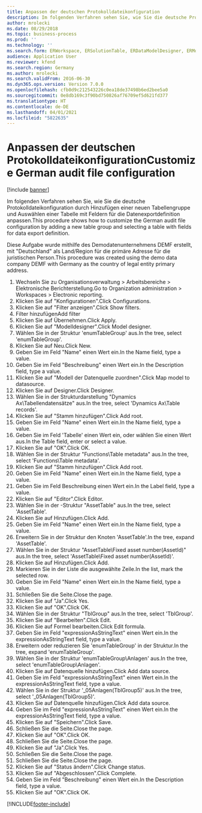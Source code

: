 ```yaml
---
title: Anpassen der deutschen Protokolldateikonfiguration
description: Im folgenden Verfahren sehen Sie, wie Sie die deutsche Protokolldateikonfiguration durch Hinzufügen einer neuen Tabellengruppe und Auswählen einer Tabelle mit Feldern für die Datenexportdefinition anpassen.
author: mrolecki
ms.date: 08/29/2018
ms.topic: business-process
ms.prod: ''
ms.technology: ''
ms.search.form: ERWorkspace, ERSolutionTable, ERDataModelDesigner, ERModelMappingTable, ERModelMappingDesigner, ERTableNameLookup, ERModelGDPdUFunctionEditor,  ERExpressionDesignerFormula
audience: Application User
ms.reviewer: kfend
ms.search.region: Germany
ms.author: mrolecki
ms.search.validFrom: 2016-06-30
ms.dyn365.ops.version: Version 7.0.0
ms.openlocfilehash: cfb0d9c212543226c0ea18de37498b6ed2bee5a0
ms.sourcegitcommit: 0e8db169c3f90bd750826af76709ef5d621fd377
ms.translationtype: HT
ms.contentlocale: de-DE
ms.lasthandoff: 04/01/2021
ms.locfileid: "5822635"
---
```

# <a name="customize-german-audit-file-configuration"></a><span data-ttu-id="ea1d2-103">Anpassen der deutschen Protokolldateikonfiguration</span><span class="sxs-lookup"><span data-stu-id="ea1d2-103">Customize German audit file configuration</span></span>

[!include [banner](../../includes/banner.md)]

<span data-ttu-id="ea1d2-104">Im folgenden Verfahren sehen Sie, wie Sie die deutsche Protokolldateikonfiguration durch Hinzufügen einer neuen Tabellengruppe und Auswählen einer Tabelle mit Feldern für die Datenexportdefinition anpassen.</span><span class="sxs-lookup"><span data-stu-id="ea1d2-104">This procedure shows how to customize the German audit file configuration by adding a new table group and selecting a table with fields for data export definition.</span></span> 

<span data-ttu-id="ea1d2-105">Diese Aufgabe wurde mithilfe des Demodatenunternehmens DEMF erstellt, mit "Deutschland" als Land/Region für die primäre Adresse für die juristischen Person.</span><span class="sxs-lookup"><span data-stu-id="ea1d2-105">This procedure was created using the demo data company DEMF with Germany as the country of legal entity primary address.</span></span>

1. <span data-ttu-id="ea1d2-106">Wechseln Sie zu Organisationsverwaltung > Arbeitsbereiche > Elektronische Berichterstellung.</span><span class="sxs-lookup"><span data-stu-id="ea1d2-106">Go to Organization administration > Workspaces > Electronic reporting.</span></span>
2. <span data-ttu-id="ea1d2-107">Klicken Sie auf "Konfigurationen".</span><span class="sxs-lookup"><span data-stu-id="ea1d2-107">Click Configurations.</span></span>
3. <span data-ttu-id="ea1d2-108">Klicken Sie auf "Filter anzeigen".</span><span class="sxs-lookup"><span data-stu-id="ea1d2-108">Click Show filters.</span></span>
4. <span data-ttu-id="ea1d2-109">Filter hinzufügen</span><span class="sxs-lookup"><span data-stu-id="ea1d2-109">Add filter</span></span>
5. <span data-ttu-id="ea1d2-110">Klicken Sie auf Übernehmen.</span><span class="sxs-lookup"><span data-stu-id="ea1d2-110">Click Apply.</span></span>
6. <span data-ttu-id="ea1d2-111">Klicken Sie auf "Modelldesigner".</span><span class="sxs-lookup"><span data-stu-id="ea1d2-111">Click Model designer.</span></span>
7. <span data-ttu-id="ea1d2-112">Wählen Sie in der Struktur 'enumTableGroup' aus.</span><span class="sxs-lookup"><span data-stu-id="ea1d2-112">In the tree, select 'enumTableGroup'.</span></span>
8. <span data-ttu-id="ea1d2-113">Klicken Sie auf Neu.</span><span class="sxs-lookup"><span data-stu-id="ea1d2-113">Click New.</span></span>
9. <span data-ttu-id="ea1d2-114">Geben Sie im Feld "Name" einen Wert ein.</span><span class="sxs-lookup"><span data-stu-id="ea1d2-114">In the Name field, type a value.</span></span>
10. <span data-ttu-id="ea1d2-115">Geben Sie im Feld "Beschreibung" einen Wert ein.</span><span class="sxs-lookup"><span data-stu-id="ea1d2-115">In the Description field, type a value.</span></span>
11. <span data-ttu-id="ea1d2-116">Klicken Sie auf "Modell der Datenquelle zuordnen".</span><span class="sxs-lookup"><span data-stu-id="ea1d2-116">Click Map model to datasource.</span></span>
12. <span data-ttu-id="ea1d2-117">Klicken Sie auf Designer.</span><span class="sxs-lookup"><span data-stu-id="ea1d2-117">Click Designer.</span></span>
13. <span data-ttu-id="ea1d2-118">Wählen Sie in der Strukturdarstellung "Dynamics Ax\Tabellendatensätze" aus.</span><span class="sxs-lookup"><span data-stu-id="ea1d2-118">In the tree, select 'Dynamics Ax\Table records'.</span></span>
14. <span data-ttu-id="ea1d2-119">Klicken Sie auf "Stamm hinzufügen".</span><span class="sxs-lookup"><span data-stu-id="ea1d2-119">Click Add root.</span></span>
15. <span data-ttu-id="ea1d2-120">Geben Sie im Feld "Name" einen Wert ein.</span><span class="sxs-lookup"><span data-stu-id="ea1d2-120">In the Name field, type a value.</span></span>
16. <span data-ttu-id="ea1d2-121">Geben Sie im Feld 'Tabelle' einen Wert ein, oder wählen Sie einen Wert aus.</span><span class="sxs-lookup"><span data-stu-id="ea1d2-121">In the Table field, enter or select a value.</span></span>
17. <span data-ttu-id="ea1d2-122">Klicken Sie auf "OK".</span><span class="sxs-lookup"><span data-stu-id="ea1d2-122">Click OK.</span></span>
18. <span data-ttu-id="ea1d2-123">Wählen Sie in der Struktur "Functions\Table metadata" aus.</span><span class="sxs-lookup"><span data-stu-id="ea1d2-123">In the tree, select 'Functions\Table metadata'.</span></span>
19. <span data-ttu-id="ea1d2-124">Klicken Sie auf "Stamm hinzufügen".</span><span class="sxs-lookup"><span data-stu-id="ea1d2-124">Click Add root.</span></span>
20. <span data-ttu-id="ea1d2-125">Geben Sie im Feld "Name" einen Wert ein.</span><span class="sxs-lookup"><span data-stu-id="ea1d2-125">In the Name field, type a value.</span></span>
21. <span data-ttu-id="ea1d2-126">Geben Sie im Feld Beschreibung einen Wert ein.</span><span class="sxs-lookup"><span data-stu-id="ea1d2-126">In the Label field, type a value.</span></span>
22. <span data-ttu-id="ea1d2-127">Klicken Sie auf "Editor".</span><span class="sxs-lookup"><span data-stu-id="ea1d2-127">Click Editor.</span></span>
23. <span data-ttu-id="ea1d2-128">Wählen Sie in der -Struktur "AssetTable" aus.</span><span class="sxs-lookup"><span data-stu-id="ea1d2-128">In the tree, select 'AssetTable'.</span></span>
24. <span data-ttu-id="ea1d2-129">Klicken Sie auf Hinzufügen.</span><span class="sxs-lookup"><span data-stu-id="ea1d2-129">Click Add.</span></span>
25. <span data-ttu-id="ea1d2-130">Geben Sie im Feld "Name" einen Wert ein.</span><span class="sxs-lookup"><span data-stu-id="ea1d2-130">In the Name field, type a value.</span></span>
26. <span data-ttu-id="ea1d2-131">Erweitern Sie in der Struktur den Knoten 'AssetTable'.</span><span class="sxs-lookup"><span data-stu-id="ea1d2-131">In the tree, expand 'AssetTable'.</span></span>
27. <span data-ttu-id="ea1d2-132">Wählen Sie in der Struktur "AssetTable\Fixed asset number(AssetId)" aus.</span><span class="sxs-lookup"><span data-stu-id="ea1d2-132">In the tree, select 'AssetTable\Fixed asset number(AssetId)'.</span></span>
28. <span data-ttu-id="ea1d2-133">Klicken Sie auf Hinzufügen.</span><span class="sxs-lookup"><span data-stu-id="ea1d2-133">Click Add.</span></span>
29. <span data-ttu-id="ea1d2-134">Markieren Sie in der Liste die ausgewählte Zeile.</span><span class="sxs-lookup"><span data-stu-id="ea1d2-134">In the list, mark the selected row.</span></span>
30. <span data-ttu-id="ea1d2-135">Geben Sie im Feld "Name" einen Wert ein.</span><span class="sxs-lookup"><span data-stu-id="ea1d2-135">In the Name field, type a value.</span></span>
31. <span data-ttu-id="ea1d2-136">Schließen Sie die Seite.</span><span class="sxs-lookup"><span data-stu-id="ea1d2-136">Close the page.</span></span>
32. <span data-ttu-id="ea1d2-137">Klicken Sie auf "Ja".</span><span class="sxs-lookup"><span data-stu-id="ea1d2-137">Click Yes.</span></span>
33. <span data-ttu-id="ea1d2-138">Klicken Sie auf "OK".</span><span class="sxs-lookup"><span data-stu-id="ea1d2-138">Click OK.</span></span>
34. <span data-ttu-id="ea1d2-139">Wählen Sie in der Struktur "TblGroup" aus.</span><span class="sxs-lookup"><span data-stu-id="ea1d2-139">In the tree, select 'TblGroup'.</span></span>
35. <span data-ttu-id="ea1d2-140">Klicken Sie auf "Bearbeiten".</span><span class="sxs-lookup"><span data-stu-id="ea1d2-140">Click Edit.</span></span>
36. <span data-ttu-id="ea1d2-141">Klicken Sie auf Formel bearbeiten.</span><span class="sxs-lookup"><span data-stu-id="ea1d2-141">Click Edit formula.</span></span>
37. <span data-ttu-id="ea1d2-142">Geben Sie im Feld "expressionAsStringText" einen Wert ein.</span><span class="sxs-lookup"><span data-stu-id="ea1d2-142">In the expressionAsStringText field, type a value.</span></span>
38. <span data-ttu-id="ea1d2-143">Erweitern oder reduzieren Sie 'enumTableGroup' in der Struktur.</span><span class="sxs-lookup"><span data-stu-id="ea1d2-143">In the tree, expand 'enumTableGroup'.</span></span>
39. <span data-ttu-id="ea1d2-144">Wählen Sie in der Struktur 'enumTableGroup\Anlagen' aus.</span><span class="sxs-lookup"><span data-stu-id="ea1d2-144">In the tree, select 'enumTableGroup\Anlagen'.</span></span>
40. <span data-ttu-id="ea1d2-145">Klicken Sie auf Datenquelle hinzufügen.</span><span class="sxs-lookup"><span data-stu-id="ea1d2-145">Click Add data source.</span></span>
41. <span data-ttu-id="ea1d2-146">Geben Sie im Feld "expressionAsStringText" einen Wert ein.</span><span class="sxs-lookup"><span data-stu-id="ea1d2-146">In the expressionAsStringText field, type a value.</span></span>
42. <span data-ttu-id="ea1d2-147">Wählen Sie in der Struktur '_05Anlagen(TblGroup5)' aus.</span><span class="sxs-lookup"><span data-stu-id="ea1d2-147">In the tree, select '_05Anlagen(TblGroup5)'.</span></span>
43. <span data-ttu-id="ea1d2-148">Klicken Sie auf Datenquelle hinzufügen.</span><span class="sxs-lookup"><span data-stu-id="ea1d2-148">Click Add data source.</span></span>
44. <span data-ttu-id="ea1d2-149">Geben Sie im Feld "expressionAsStringText" einen Wert ein.</span><span class="sxs-lookup"><span data-stu-id="ea1d2-149">In the expressionAsStringText field, type a value.</span></span>
45. <span data-ttu-id="ea1d2-150">Klicken Sie auf "Speichern".</span><span class="sxs-lookup"><span data-stu-id="ea1d2-150">Click Save.</span></span>
46. <span data-ttu-id="ea1d2-151">Schließen Sie die Seite.</span><span class="sxs-lookup"><span data-stu-id="ea1d2-151">Close the page.</span></span>
47. <span data-ttu-id="ea1d2-152">Klicken Sie auf "OK".</span><span class="sxs-lookup"><span data-stu-id="ea1d2-152">Click OK.</span></span>
48. <span data-ttu-id="ea1d2-153">Schließen Sie die Seite.</span><span class="sxs-lookup"><span data-stu-id="ea1d2-153">Close the page.</span></span>
49. <span data-ttu-id="ea1d2-154">Klicken Sie auf "Ja".</span><span class="sxs-lookup"><span data-stu-id="ea1d2-154">Click Yes.</span></span>
50. <span data-ttu-id="ea1d2-155">Schließen Sie die Seite.</span><span class="sxs-lookup"><span data-stu-id="ea1d2-155">Close the page.</span></span>
51. <span data-ttu-id="ea1d2-156">Schließen Sie die Seite.</span><span class="sxs-lookup"><span data-stu-id="ea1d2-156">Close the page.</span></span>
52. <span data-ttu-id="ea1d2-157">Klicken Sie auf "Status ändern".</span><span class="sxs-lookup"><span data-stu-id="ea1d2-157">Click Change status.</span></span>
53. <span data-ttu-id="ea1d2-158">Klicken Sie auf "Abgeschlossen".</span><span class="sxs-lookup"><span data-stu-id="ea1d2-158">Click Complete.</span></span>
54. <span data-ttu-id="ea1d2-159">Geben Sie im Feld "Beschreibung" einen Wert ein.</span><span class="sxs-lookup"><span data-stu-id="ea1d2-159">In the Description field, type a value.</span></span>
55. <span data-ttu-id="ea1d2-160">Klicken Sie auf "OK".</span><span class="sxs-lookup"><span data-stu-id="ea1d2-160">Click OK.</span></span>



[!INCLUDE[footer-include](../../../includes/footer-banner.md)]